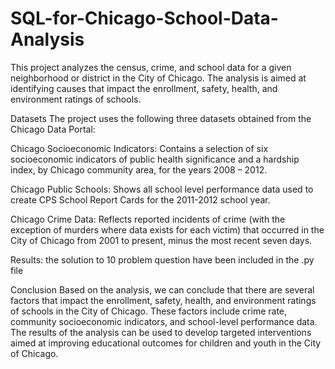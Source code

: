 # SQL-for-Chicago-School-Data-Analysis

This project analyzes the census, crime, and school data for a given neighborhood or district in the City of Chicago. The analysis is aimed at identifying causes that impact the enrollment, safety, health, and environment ratings of schools.

Datasets
The project uses the following three datasets obtained from the Chicago Data Portal:

Chicago Socioeconomic Indicators: Contains a selection of six socioeconomic indicators of public health significance and a hardship index, by Chicago community area, for the years 2008 – 2012.

Chicago Public Schools: Shows all school level performance data used to create CPS School Report Cards for the 2011-2012 school year.

Chicago Crime Data: Reflects reported incidents of crime (with the exception of murders where data exists for each victim) that occurred in the City of Chicago from 2001 to present, minus the most recent seven days.

Results:
the solution to 10 problem question have been included in the .py file


Conclusion
Based on the analysis, we can conclude that there are several factors that impact the enrollment, safety, health, and environment ratings of schools in the City of Chicago. These factors include crime rate, community socioeconomic indicators, and school-level performance data. The results of the analysis can be used to develop targeted interventions aimed at improving educational outcomes for children and youth in the City of Chicago.





